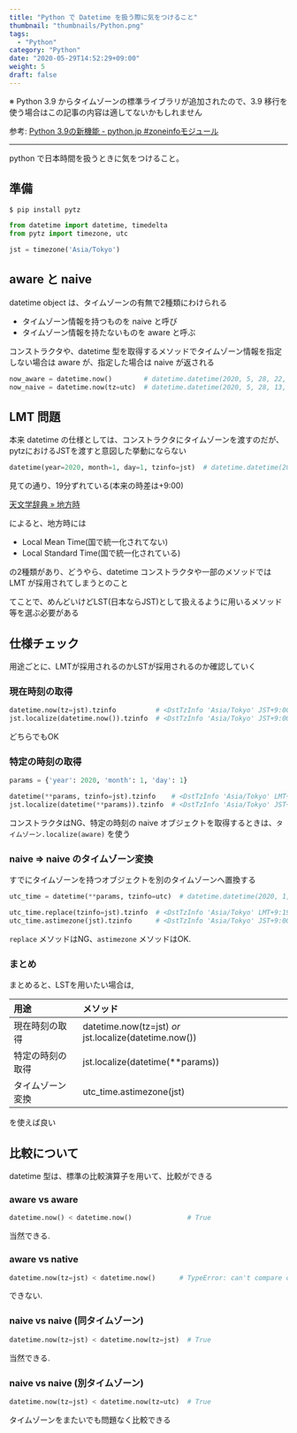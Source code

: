 ```yaml
---
title: "Python で Datetime を扱う際に気をつけること"
thumbnail: "thumbnails/Python.png"
tags:
  - "Python"
category: "Python"
date: "2020-05-29T14:52:29+09:00"
weight: 5
draft: false
---
```


※ Python 3.9 からタイムゾーンの標準ライブラリが追加されたので、3.9 移行を使う場合はこの記事の内容は適してないかもしれません

参考: [Python 3.9の新機能 - python.jp #zoneinfoモジュール](https://www.python.jp/pages/python3.9.html#zoneinfo%E3%83%A2%E3%82%B8%E3%83%A5%E3%83%BC%E3%83%AB)

---

python で日本時間を扱うときに気をつけること。

## 準備

``` bash
$ pip install pytz
```

``` python
from datetime import datetime, timedelta
from pytz import timezone, utc

jst = timezone('Asia/Tokyo')
```

## aware と naive

datetime object は、タイムゾーンの有無で2種類にわけられる

- タイムゾーン情報を持つものを naive と呼び
- タイムゾーン情報を持たないものを aware と呼ぶ

コンストラクタや、datetime 型を取得するメソッドでタイムゾーン情報を指定しない場合は aware が、指定した場合は naive が返される

``` python
now_aware = datetime.now()        # datetime.datetime(2020, 5, 28, 22, 2, 42, 634478)
now_naive = datetime.now(tz=utc)  # datetime.datetime(2020, 5, 28, 13, 3, 0, 220156, tzinfo=<UTC>)
```

## LMT 問題

本来 datetime の仕様としては、コンストラクタにタイムゾーンを渡すのだが、pytzにおけるJSTを渡すと意図した挙動にならない

``` python
datetime(year=2020, month=1, day=1, tzinfo=jst)  # datetime.datetime(2020, 1, 1, 0, 0, tzinfo=<DstTzInfo 'Asia/Tokyo' LMT+9:19:00 STD>)
```

見ての通り、19分ずれている(本来の時差は+9:00)

[天文学辞典 » 地方時](http://astro-dic.jp/local-time/)

によると、地方時には

- Local Mean Time(国で統一化されてない)
- Local Standard Time(国で統一化されている)

の2種類があり、どうやら、datetime コンストラクタや一部のメソッドでは LMT が採用されてしまうとのこと

てことで、めんどいけどLST(日本ならJST)として扱えるように用いるメソッド等を選ぶ必要がある

## 仕様チェック

用途ごとに、LMTが採用されるのかLSTが採用されるのか確認していく

### 現在時刻の取得

``` python
datetime.now(tz=jst).tzinfo          # <DstTzInfo 'Asia/Tokyo' JST+9:00:00 STD> OK
jst.localize(datetime.now()).tzinfo  # <DstTzInfo 'Asia/Tokyo' JST+9:00:00 STD> OK
```

どちらでもOK

### 特定の時刻の取得

``` python
params = {'year': 2020, 'month': 1, 'day': 1}

datetime(**params, tzinfo=jst).tzinfo    # <DstTzInfo 'Asia/Tokyo' LMT+9:19:00 STD>
jst.localize(datetime(**params)).tzinfo  # <DstTzInfo 'Asia/Tokyo' JST+9:00:00 STD>
```

コンストラクタはNG、特定の時刻の naive オブジェクトを取得するときは、`タイムゾーン.localize(aware)` を使う

### naive => naive のタイムゾーン変換

すでにタイムゾーンを持つオブジェクトを別のタイムゾーンへ置換する

``` python
utc_time = datetime(**params, tzinfo=utc)  # datetime.datetime(2020, 1, 1, 0, 0, tzinfo=<UTC>)

utc_time.replace(tzinfo=jst).tzinfo  # <DstTzInfo 'Asia/Tokyo' LMT+9:19:00 STD>
utc_time.astimezone(jst).tzinfo      # <DstTzInfo 'Asia/Tokyo' JST+9:00:00 STD>
```

`replace` メソッドはNG、`astimezone` メソッドはOK.

### まとめ

まとめると、LSTを用いたい場合は,

| 用途 | メソッド |
| :--- | :--- |
| 現在時刻の取得 | datetime.now(tz=jst) *or* jst.localize(datetime.now()) |
| 特定の時刻の取得 | jst.localize(datetime(**params)) |
| タイムゾーン変換 | utc_time.astimezone(jst) |

を使えば良い

## 比較について

datetime 型は、標準の比較演算子を用いて、比較ができる

### aware vs aware

``` python
datetime.now() < datetime.now()              # True
```

当然できる.

### aware vs native

``` python
datetime.now(tz=jst) < datetime.now()      # TypeError: can't compare offset-naive and offset-aware datetimes
```

できない.

### naive vs naive (同タイムゾーン)

``` python
datetime.now(tz=jst) < datetime.now(tz=jst)  # True
```

当然できる.

### naive vs naive (別タイムゾーン)

``` python
datetime.now(tz=jst) < datetime.now(tz=utc)  # True
```

タイムゾーンをまたいでも問題なく比較できる
